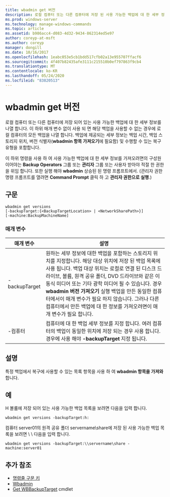 ```yaml
---
title: wbadmin get 버전
description: 로컬 컴퓨터 또는 다른 컴퓨터에 저장 된 사용 가능한 백업에 대 한 세부 정보를 나열 하는 wbadmin get 버전에 대 한 참조 항목입니다.
ms.prod: windows-server
ms.technology: manage-windows-commands
ms.topic: article
ms.assetid: b986acc4-d083-4d32-9434-862314ed5e97
author: coreyp-at-msft
ms.author: coreyp
manager: dongill
ms.date: 10/16/2017
ms.openlocfilehash: 1eabc053e5cb1bdd517cfb02a13e955707ffacf6
ms.sourcegitcommit: 4f407b82435afe3111c215510b0ef797863f9cb4
ms.translationtype: MT
ms.contentlocale: ko-KR
ms.lasthandoff: 05/24/2020
ms.locfileid: "83820513"
---
```

# <a name="wbadmin-get-versions"></a>wbadmin get 버전



로컬 컴퓨터 또는 다른 컴퓨터에 저장 되어 있는 사용 가능한 백업에 대 한 세부 정보를 나열 합니다. 이 하위 매개 변수 없이 사용 되 면 해당 백업을 사용할 수 없는 경우에 로컬 컴퓨터의 모든 백업을 나열 합니다. 백업에 제공되는 세부 정보는 백업 시간, 백업 스토리지 위치, 버전 식별자(**wbadmin 항목 가져오기**에 필요함) 및 수행할 수 있는 복구 유형을 포함합니다.

이 하위 명령을 사용 하 여 사용 가능한 백업에 대 한 세부 정보를 가져오려면의 구성원 이어야는 **Backup Operators** 그룹 또는 **관리자** 그룹 또는 사용자 받아야 적절 한 권한을 위임 합니다. 또한 실행 해야 **wbadmin** 상승된 된 명령 프롬프트에서. (관리자 권한 명령 프롬프트를 열려면 **Command Prompt** 클릭 하 고 **관리자 권한으로 실행**.)

## <a name="syntax"></a>구문

```
wbadmin get versions
[-backupTarget:{<BackupTargetLocation> | <NetworkSharePath>}]
[-machine:BackupMachineName]
```

### <a name="parameters"></a>매개 변수

|매개 변수|설명|
|---------|-----------|
|-backupTarget|원하는 세부 정보에 대한 백업을 포함하는 스토리지 위치를 지정합니다. 해당 대상 위치에 저장 된 백업 목록에 사용 됩니다. 백업 대상 위치는 로컬로 연결 된 디스크 드라이브, 볼륨, 원격 공유 폴더, DVD 드라이브와 같은 이동식 미디어 또는 기타 광학 미디어 될 수 있습니다. 경우 **wbadmin 버전 가져오기** 실행 백업을 만든 동일한 컴퓨터에서이 매개 변수가 필요 하지 않습니다. 그러나 다른 컴퓨터에서 만든 백업에 대 한 정보를 가져오려면이 매개 변수가 필요 합니다.|
|-컴퓨터|컴퓨터에 대 한 백업 세부 정보를 지정 합니다. 여러 컴퓨터의 백업이 동일한 위치에 저장 되는 경우 사용 합니다. 경우에 사용 해야 **-backupTarget** 지정 됩니다.|

## <a name="remarks"></a>설명

특정 백업에서 복구에 사용할 수 있는 목록 항목을 사용 하 여 **wbadmin 항목을 가져와**합니다.

## <a name="examples"></a>예

H 볼륨에 저장 되어 있는 사용 가능한 백업 목록을 보려면 다음을 입력 합니다.
```
wbadmin get versions -backupTarget:h:
```
컴퓨터 server01의 원격 공유 폴더 servername\share에 저장 된 사용 가능한 백업 목록을 보려면 \\ \\ 다음을 입력 합니다.
```
wbadmin get versions -backupTarget:\\servername\share -machine:server01
```

## <a name="additional-references"></a>추가 참조

- [명령줄 구문 키](command-line-syntax-key.md)
-   [Wbadmin](wbadmin.md)
-   [Get WBBackupTarget](https://technet.microsoft.com/library/jj902447.aspx) cmdlet